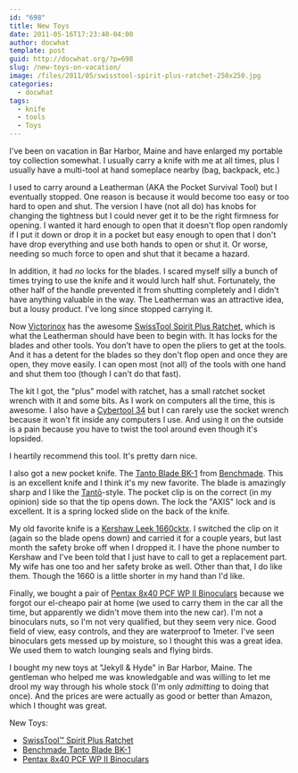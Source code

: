 ```yaml
---
id: "698"
title: New Toys
date: 2011-05-16T17:23:40-04:00
author: docwhat
template: post
guid: http://docwhat.org/?p=698
slug: /new-toys-on-vacation/
image: /files/2011/05/swisstool-spirit-plus-ratchet-250x250.jpg
categories:
  - docwhat
tags:
  - knife
  - tools
  - Toys
---
```


I've been on vacation in Bar Harbor, Maine and have enlarged my portable toy
collection somewhat. I usually carry a knife with me at all times, plus I
usually have a multi-tool at hand someplace nearby (bag, backpack, etc.)

I used to carry around a Leatherman (AKA the Pocket Survival Tool) but I
eventually stopped. One reason is because it would become too easy or too hard
to open and shut. The version I have (not all do) has knobs for changing the
tightness but I could never get it to be the right firmness for opening. I
wanted it hard enough to open that it doesn't flop open randomly if I put it
down or drop it in a pocket but easy enough to open that I don't have drop
everything and use both hands to open or shut it. Or worse, needing so much
force to open and shut that it became a hazard.

In addition, it had <em>no</em> locks for the blades. I scared myself silly a
bunch of times trying to use the knife and it would lurch half shut.
Fortunately, the other half of the handle prevented it from shutting completely
and I didn't have anything valuable in the way. The Leatherman was an attractive
idea, but a lousy product. I've long since stopped carrying it.

<!-- more -->

Now <a href="http://www.swissarmy.com/">Victorinox</a> has the awesome
<a href="http://www.amazon.com/gp/product/B000FNIL8K/ref=as_li_ss_tl?ie=UTF8&tag=thedocwha-20&linkCode=as2&camp=217145&creative=399349&creativeASIN=B000FNIL8K">SwissTool
Spirit Plus Ratchet</a>, which is what the Leatherman should have been to begin
with. It has locks for the blades and other tools. You don't have to open the
pliers to get at the tools. And it has a detent for the blades so they don't
flop open and once they are open, they move easily. I can open most (not all) of
the tools with one hand and shut them too (though I can't do that fast).

The kit I got, the "plus" model with ratchet, has a small ratchet socket wrench
with it and some bits. As I work on computers all the time, this is awesome. I
also have a
<a href="http://www.amazon.com/gp/product/B004OZJ42W/ref=as_li_ss_tl?ie=UTF8&tag=thedocwha-20&linkCode=as2&camp=217145&creative=399349&creativeASIN=B004OZJ42W">Cybertool
34</a> but I can rarely use the socket wrench because it won't fit inside any
computers I use. And using it on the outside is a pain because you have to twist
the tool around even though it's lopsided.

I heartily recommend this tool. It's pretty darn nice.

I also got a new pocket knife. The
<a href="http://www.amazon.com/gp/product/B004OZJ42W/ref=as_li_ss_tl?ie=UTF8&tag=thedocwha-20&linkCode=as2&camp=217145&creative=399349&creativeASIN=B004OZJ42W">Tanto
Blade BK-1</a> from <a href="http://www.benchmade.com/">Benchmade</a>. This is
an excellent knife and I think it's my new favorite. The blade is amazingly
sharp and I like the
<a href="http://en.wikipedia.org/wiki/Tant%C5%8D">Tantō</a>-style. The pocket
clip is on the correct (in my opinion) side so that the tip opens down. The lock
the "AXIS" lock and is excellent. It is a spring locked slide on the back of the
knife.

My old favorite knife is a
<a href="http://www.amazon.com/gp/product/B001EHIY6U/ref=as_li_ss_tl?ie=UTF8&tag=thedocwha-20&linkCode=as2&camp=217145&creative=399349&creativeASIN=B001EHIY6U">Kershaw
Leek 1660cktx</a>. I switched the clip on it (again so the blade opens down) and
carried it for a couple years, but last month the safety broke off when I
dropped it. I have the phone number to Kershaw and I've been told that I just
have to call to get a replacement part. My wife has one too and her safety broke
as well. Other than that, I do like them. Though the 1660 is a little shorter in
my hand than I'd like.

Finally, we bought a pair of
<a href="http://www.amazon.com/gp/product/B00076QVPU/ref=as_li_ss_tl?ie=UTF8&tag=thedocwha-20&linkCode=as2&camp=217145&creative=399349&creativeASIN=B00076QVPU">Pentax
8x40 PCF WP II Binoculars</a> because we forgot our el-cheapo pair at home (we
used to carry them in the car all the time, but apparently we didn't move them
into the new car). I'm not a binoculars nuts, so I'm not very qualified, but
they seem very nice. Good field of view, easy controls, and they are waterproof
to 1meter. I've seen binoculars gets messed up by moisture, so I thought this
was a great idea. We used them to watch lounging seals and flying birds.

I bought my new toys at "Jekyll & Hyde" in Bar Harbor, Maine. The gentleman who
helped me was knowledgable and was willing to let me drool my way through his
whole stock (I'm only <em>admitting</em> to doing that once). And the prices are
were actually as good or better than Amazon, which I thought was great.

New Toys:

<ul>
	<li><a href="http://www.amazon.com/gp/product/B000FNIL8K/ref=as_li_ss_tl?ie=UTF8&tag=thedocwha-20&linkCode=as2&camp=217145&creative=399349&creativeASIN=B000FNIL8K">SwissTool™ Spirit Plus Ratchet</a></li>
	<li><a href="http://www.amazon.com/gp/product/B004OZJ42W/ref=as_li_ss_tl?ie=UTF8&tag=thedocwha-20&linkCode=as2&camp=217145&creative=399349&creativeASIN=B004OZJ42W">Benchmade Tanto Blade BK-1</a></li>
	<li><a href="http://www.amazon.com/gp/product/B00076QVPU/ref=as_li_ss_tl?ie=UTF8&tag=thedocwha-20&linkCode=as2&camp=217145&creative=399349&creativeASIN=B00076QVPU">Pentax 8x40 PCF WP II Binoculars</a></li>
</ul>
